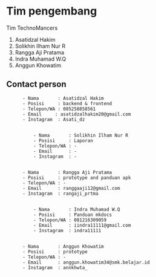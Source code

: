 # Tim pengembang

  Tim TechnoMancers 

  1. Asatidzal Hakim
  2. Solikhin Ilham Nur R
  3. Rangga Aji Pratama
  4. Indra Muhamad W.Q
  5. Anggun Khowatim 


## Contact person

          - Nama       : Asatidzal Hakim 
          - Posisi     : backend & frontend
          - Telepon/WA : 085258858561
          - Email     : asatidzalhakim20@gmail.com
          - Instagram  : Asati_dz


              - Nama       : Solikhin Ilham Nur R
              - Posisi     : Laporan
              - Telepon/WA : -
              - Email      : -
              - Instagram  : -


          - Nama       : Rangga Aji Pratama
          - Posisi     : prototype and panduan apk
          - Telepon/WA : -
          - Email      : ranggaaji12@gmail.com
          - Instagram  : rangaji_prtma


              - Nama       : Indra Muhamad W.Q
              - Posisi     : Panduan mkdocs
              - Telepon/WA : 081216309059
              - Email      : iindra11111@gmail.com
              - Instagram  : indra11111


          - Nama       : Anggun Khowatim 
          - Posisi     : prototype
          - Telepon/WA : -
          - Email      : anggun.khowatim34@smk.belajar.id
          - Instagram  : annkhwta_






